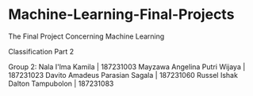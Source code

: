 # Machine-Learning-Final-Projects
The Final Project Concerning Machine Learning

Classification Part 2

Group 2:
Nala I'lma Kamila | 187231003
Mayzawa Angelina Putri Wijaya | 187231023
Davito Amadeus Parasian Sagala | 187231060
Russel Ishak Dalton Tampubolon | 187231083
